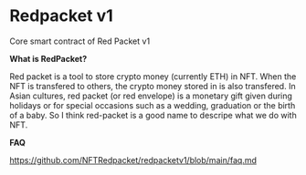 # Redpacket v1

Core smart contract of Red Packet v1

**What is RedPacket?**

Red packet is a tool to store crypto money (currently ETH) in NFT. When the NFT is transfered to others, the crypto money stored in is also transfered. In Asian cultures, red packet (or red envelope) is a monetary gift given during holidays or for special occasions such as a wedding, graduation or the birth of a baby. So I think red-packet is a good name to descripe what we do with NFT.

**FAQ**

https://github.com/NFTRedpacket/redpacketv1/blob/main/faq.md
